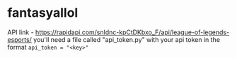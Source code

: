 # fantasyallol

API link - https://rapidapi.com/snldnc-kpCtDKbxo_F/api/league-of-legends-esports/
you'll need a file called "api_token.py" with your api token in the format `api_token = "<key>"`